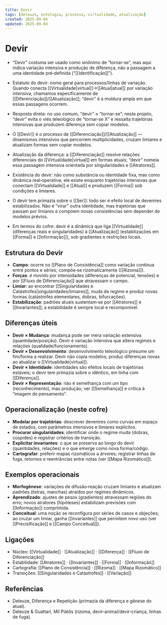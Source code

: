 ```yaml
---
title: Devir
tags: [deleuze, ontologia, processo, virtualidade, atualização]
created: 2025-09-04
updated: 2025-09-04
---
```

# Devir
- “Devir” costuma ser usado como sinônimo de “tornar‑se”, mas aqui indica variação intensiva e produção de diferença, não a passagem a uma identidade pré‑definida (“[[Identificação]]”).
- Estatuto do devir: nome geral para processos/linhas de variação. Quando conecta [[Virtualidade|virtual]]→[[Atual|atual]] por variação intensiva, chamamos especificamente de [[Diferenciação]]/[[Atualização]]; “devir” é a moldura ampla em que essas passagens ocorrem.
- Resposta direta: no uso comum, “devir” ≈ “tornar‑se”; neste projeto, “devir” evita o viés teleológico de “tornar‑se X” e ressalta trajetórias intensivas que produzem diferença sem copiar modelos.
- O [[Devir]] é o processo de [[Diferenciação]]/[[Atualização]] — dinamismos intensivos que percorrem multiplicidades, cruzam limiares e atualizam formas sem copiar modelos.
- Atualização da diferença: a [[Diferenciação]] resolve relações diferenciais do [[Virtualidade|virtual]] em formas atuais; “devir” nomeia essa passagem intensiva orientada por singularidades e [[Atratores]].
- Existência do devir: não como substância ou identidade fixa, mas como dinâmica real‑operativa; ele existe enquanto trajetórias intensivas que conectam [[Virtualidade]] e [[Atual]] e produzem [[Forma]] sob condições e limiares.

- O devir tem primazia sobre o [[Ser]]: todo ser é efeito local de devenires estabilizados. Não é “virar” outra identidade, mas trajetórias que passam por limiares e compõem novas consistências sem depender de modelos prévios.
- Em termos do cofre: devir é a dinâmica que liga [[Virtualidade]] (diferenças reais e singularidades) à [[Atualização]] (estabilizações em [[Forma]] e [[Informação]]), sob gradientes e restrições locais.

## Estrutura do Devir
- **Campo**: ocorre no [[Plano de Consistência]] como variação contínua entre pontos e séries; compõe‑se rizomaticamente ([[Rizoma]]).
- **Forças**: é movido por intensidades (diferenças de potencial, tensões) e por [[Fluxo de Diferenciação]] que atravessam o campo.
- **Limiar**: ao encontrar [[Singularidades e Catástrofes|singularidades/limiares]], muda de regime e produz novas formas (catástrofes elementares, dobras, bifurcações).
- **Estabilização**: padrões atuais sustentam‑se por [[Atratores]] e [[Invariantes]]; a estabilidade é sempre local e recomponível.

## Diferenças úteis
- **Devir × Mudança**: mudança pode ser mera variação extensiva (quantidade/posição). Devir é variação intensiva que altera regimes e relações (qualidade/funcionamento).
- **Devir × Desenvolvimento**: desenvolvimento teleológico presume um fim/forma a realizar. Devir não copia modelos; produz diferenças novas ao atualizar o [[Virtualidade|virtual]].
- **Devir × Identidade**: identidades são efeitos locais de trajetórias estáveis; o devir tem primazia sobre o idêntico, em linha com [[Diferença]].
- **Devir × Representação**: não é semelhança com um tipo (reconhecimento), mas produção; ver [[Semelhança]] e crítica à “imagem do pensamento”.

## Operacionalização (neste cofre)
- **Modelar por trajetórias**: descrever devenires como curvas em espaço de estados, com parâmetros intensivos e limiares explícitos.
- **Procurar singularidades**: identificar onde o regime muda (dobras, cúspides) e registrar critérios de transição.
- **Explicitar invariantes**: o que se preserva ao longo do devir (quantidades, relações) e o que emerge como nova forma/código.
- **Cartografar**: preferir mapas rizomáticos a árvores; registrar linhas de fuga, retornos e reentrâncias entre notas (ver [[Mapa Rizomático]]).

## Exemplos operacionais
- **Morfogênese**: variações de difusão‑reação cruzam limiares e atualizam padrões (listras, manchas) atraídos por regimes dinâmicos.
- **Aprendizado**: ajustes de pesos (gradientes) atravessam regiões do erro; novos atratores (hipóteses) estabilizam previsões com [[Informação]] comprimida.
- **Conceitual**: uma noção se reconfigura por séries de casos e objeções; ao cruzar um limiar, ganha [[Invariantes]] que permitem novo uso (ver [[Precisificação]] e [[Campo Conceitual]]).

## Ligações
- Núcleo: [[Virtualidade]] · [[Atualização]] · [[Diferença]] · [[Fluxo de Diferenciação]]
- Estabilidade: [[Atratores]] · [[Invariantes]] · [[Forma]] · [[Informação]]
- Cartografia: [[Plano de Consistência]] · [[Rizoma]] · [[Mapa Rizomático]]
- Transições: [[Singularidades e Catástrofes]] · [[Variação]]

## Referências
- Deleuze, Diferença e Repetição (primazia da diferença e gênese do atual).
- Deleuze & Guattari, Mil Platôs (rizoma, devir‑animal/devir‑criança, linhas de fuga).
